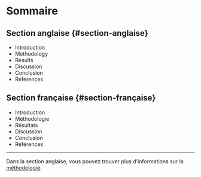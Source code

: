 # Sommaire

## Section anglaise {#section-anglaise}
- Introduction
- Methodology
- Results
- Discussion
- Conclusion
- References

## Section française {#section-française}
- Introduction
- Méthodologie
- Résultats
- Discussion
- Conclusion
- Références

---

Dans la section anglaise, vous pouvez trouver plus d'informations sur la [méthodologie](#section-anglaise).
